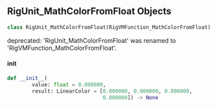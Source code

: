 ## RigUnit_MathColorFromFloat Objects

```python
class RigUnit_MathColorFromFloat(RigVMFunction_MathColorFromFloat)
```

deprecated: 'RigUnit_MathColorFromFloat' was renamed to 'RigVMFunction_MathColorFromFloat'.

<a id="unreal.RigUnit_MathColorFromFloat.__init__"></a>

#### __init__

```python
def __init__(
        value: float = 0.000000,
        result: LinearColor = [0.000000, 0.000000, 0.000000,
                               0.000000]) -> None
```

<a id="unreal.RigVMFunction_MathColorFromDouble"></a>